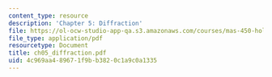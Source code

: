 ```yaml
---
content_type: resource
description: 'Chapter 5: Diffraction'
file: https://ol-ocw-studio-app-qa.s3.amazonaws.com/courses/mas-450-holographic-imaging-spring-2003/4c969aa489671f9bb3820c1a9c0a1335_ch05_diffraction.pdf
file_type: application/pdf
resourcetype: Document
title: ch05_diffraction.pdf
uid: 4c969aa4-8967-1f9b-b382-0c1a9c0a1335
---
```

